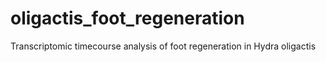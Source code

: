 # oligactis_foot_regeneration
Transcriptomic timecourse analysis of foot regeneration in Hydra oligactis
